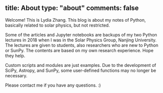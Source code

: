 title: About
type: "about"
comments: false
---
Welcome! This is Lydia Zhang. This blog is about my notes of Python, basically related to solar physics, but not restricted.

Some of the articles and Jupyter notebooks are backups of my two Python lectures in 2018 when I was in the Solar Physics Group, Nanjing University. The lectures are given to students, also researchers who are new to Python or SunPy. The contents are based on my own research experience. Hope they help.

Custom scripts and modules are just examples. Due to the development of SciPy, Astropy, and SunPy, some user-defined functions may no longer be necessary.

Please contact me if you have any questions. :)
